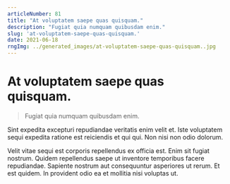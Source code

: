 ```yaml
---
articleNumber: 81
title: "At voluptatem saepe quas quisquam."
description: "Fugiat quia numquam quibusdam enim."
slug: 'at-voluptatem-saepe-quas-quisquam.'
date: 2021-06-18
rngImg: ../generated_images/at-voluptatem-saepe-quas-quisquam..jpg
---
```


# At voluptatem saepe quas quisquam.

> Fugiat quia numquam quibusdam enim.

Sint expedita excepturi repudiandae veritatis enim velit et. Iste voluptatem sequi expedita ratione est reiciendis et qui qui. Non nisi non odio dolorum.
 Velit vitae sequi est corporis repellendus ex officia est. Enim sit fugiat nostrum. Quidem repellendus saepe ut inventore temporibus facere repudiandae. Sapiente nostrum aut consequuntur asperiores ut rerum. Et est quidem. In provident odio ea et mollitia nisi voluptas ut.
